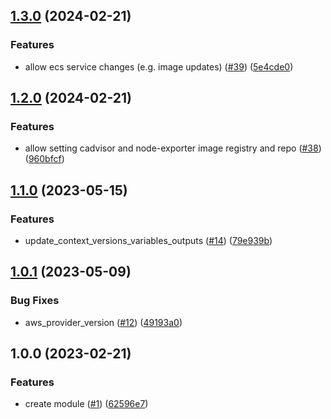 ## [1.3.0](https://github.com/justtrackio/terraform-aws-ecs-monitoring/compare/v1.2.0...v1.3.0) (2024-02-21)


### Features

* allow ecs service changes (e.g. image updates) ([#39](https://github.com/justtrackio/terraform-aws-ecs-monitoring/issues/39)) ([5e4cde0](https://github.com/justtrackio/terraform-aws-ecs-monitoring/commit/5e4cde0f1ba46affa5a908fce8e615a78134ff5f))

## [1.2.0](https://github.com/justtrackio/terraform-aws-ecs-monitoring/compare/v1.1.0...v1.2.0) (2024-02-21)


### Features

* allow setting cadvisor and node-exporter image registry and repo ([#38](https://github.com/justtrackio/terraform-aws-ecs-monitoring/issues/38)) ([960bfcf](https://github.com/justtrackio/terraform-aws-ecs-monitoring/commit/960bfcf854f554f454a2cdf33bf100da5e97219f))

## [1.1.0](https://github.com/justtrackio/terraform-aws-ecs-monitoring/compare/v1.0.1...v1.1.0) (2023-05-15)


### Features

* update_context_versions_variables_outputs ([#14](https://github.com/justtrackio/terraform-aws-ecs-monitoring/issues/14)) ([79e939b](https://github.com/justtrackio/terraform-aws-ecs-monitoring/commit/79e939b670677a38fa0fca5f957215dfec88375f))

## [1.0.1](https://github.com/justtrackio/terraform-aws-ecs-monitoring/compare/v1.0.0...v1.0.1) (2023-05-09)


### Bug Fixes

* aws_provider_version ([#12](https://github.com/justtrackio/terraform-aws-ecs-monitoring/issues/12)) ([49193a0](https://github.com/justtrackio/terraform-aws-ecs-monitoring/commit/49193a04db4c2654b12562ef8128b10567efd665))

## 1.0.0 (2023-02-21)


### Features

* create module ([#1](https://github.com/justtrackio/terraform-aws-ecs-monitoring/issues/1)) ([62596e7](https://github.com/justtrackio/terraform-aws-ecs-monitoring/commit/62596e7b67ce4ca162a8205da27af28d34c6ed91))
